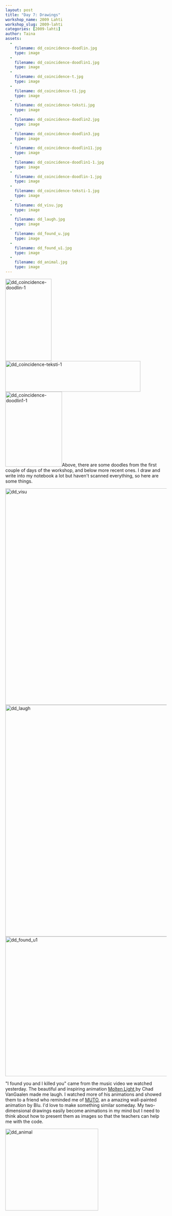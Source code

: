 ```yaml
---
layout: post
title: "Day 7: Drawings"
workshop_name: 2009 Lahti
workshop_slug: 2009-lahti
categories: [2009-lahti]
author: Taina 
assets:
  -
    filename: dd_coincidence-doodlin.jpg
    type: image
  -
    filename: dd_coincidence-doodlin1.jpg
    type: image
  -
    filename: dd_coincidence-t.jpg
    type: image
  -
    filename: dd_coincidence-t1.jpg
    type: image
  -
    filename: dd_coincidence-teksti.jpg
    type: image
  -
    filename: dd_coincidence-doodlin2.jpg
    type: image
  -
    filename: dd_coincidence-doodlin3.jpg
    type: image
  -
    filename: dd_coincidence-doodlin11.jpg
    type: image
  -
    filename: dd_coincidence-doodlin1-1.jpg
    type: image
  -
    filename: dd_coincidence-doodlin-1.jpg
    type: image
  -
    filename: dd_coincidence-teksti-1.jpg
    type: image
  -
    filename: dd_visu.jpg
    type: image
  -
    filename: dd_laugh.jpg
    type: image
  -
    filename: dd_found_u.jpg
    type: image
  -
    filename: dd_found_u1.jpg
    type: image
  -
    filename: dd_animal.jpg
    type: image
---
```

<img class="alignnone size-full wp-image-513" title="dd_coincidence-doodlin-1" src="http://workshops.nodebox.net/2009/wp-content/uploads/dd_coincidence-doodlin-1.jpg" alt="dd_coincidence-doodlin-1" width="144" height="257" /><img class="alignnone size-full wp-image-514" title="dd_coincidence-teksti-1" src="http://workshops.nodebox.net/2009/wp-content/uploads/dd_coincidence-teksti-1.jpg" alt="dd_coincidence-teksti-1" width="422" height="96" /><img class="alignnone size-full wp-image-510" title="dd_coincidence-doodlin1-1" src="http://workshops.nodebox.net/2009/wp-content/uploads/dd_coincidence-doodlin1-1.jpg" alt="dd_coincidence-doodlin1-1" width="177" height="234" />Above, there are some doodles from the first couple of days of the workshop, and below more recent ones. I draw and write into my notebook a lot but haven't scanned everything, so here are some things.

<img class="alignnone size-full wp-image-829" title="dd_visu" src="http://workshops.nodebox.net/2009/wp-content/uploads/dd_visu.jpg" alt="dd_visu" width="551" height="677" />

<img class="alignnone size-full wp-image-835" title="dd_laugh" src="http://workshops.nodebox.net/2009/wp-content/uploads/dd_laugh.jpg" alt="dd_laugh" width="551" height="724" />

<img class="alignnone size-full wp-image-847" title="dd_found_u1" src="http://workshops.nodebox.net/2009/wp-content/uploads/dd_found_u1.jpg" alt="dd_found_u1" width="551" height="437" />

"I found you and I killed you" came from the music video we watched yesterday. The beautiful and inspiring animation <a href="http://www.metacafe.com/watch/1707415/chad_vangaalen_molten_light/" target="_blank">Molten Light </a>by Chad VanGaalen made me laugh. I watched more of his animations and showed them to a friend who reminded me of <a href="http://vimeo.com/993998?pg=embed&amp;sec=993998" target="_blank">MUTO</a>, an a amazing wall-painted animation by Blu. I'd love to make something similar someday. My two-dimensional drawings easily become animations in my mind but I need to think about how to present them as images so that the teachers can help me with the code.

<img class="alignnone size-full wp-image-852" title="dd_animal" src="http://workshops.nodebox.net/2009/wp-content/uploads/dd_animal.jpg" alt="dd_animal" width="290" height="256" />
